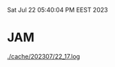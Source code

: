 Sat Jul 22 05:40:04 PM EEST 2023
# JAM
<a href='./cache/202307/22_17.log'>./cache/202307/22_17.log</a>
